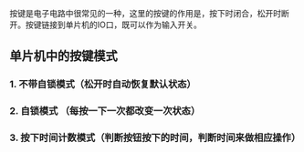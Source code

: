 按键是电子电路中很常见的一种，这里的按键的作用是，按下时闭合，松开时断开。按键链接到单片机的IO口，既可以作为输入开关。

## 单片机中的按键模式

### 1. 不带自锁模式（松开时自动恢复默认状态）

### 2. 自锁模式 （每按一下一次都改变一次状态）

### 3. 按下时间计数模式（判断按钮按下的时间，判断时间来做相应操作）

